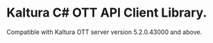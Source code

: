 # Kaltura C# OTT API Client Library.
Compatible with Kaltura OTT server version 5.2.0.43000 and above.
